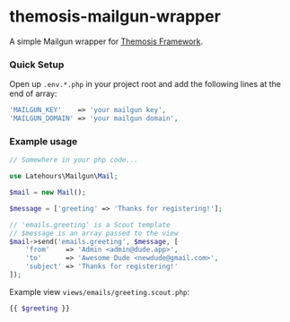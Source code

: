 # themosis-mailgun-wrapper
A simple Mailgun wrapper for [Themosis Framework](http://framework.themosis.com/).

### Quick Setup

Open up `.env.*.php` in your project root and add the following lines at the end of array:

```php
'MAILGUN_KEY'    => 'your mailgun key',
'MAILGUN_DOMAIN' => 'your mailgun domain',
```

### Example usage

```php
// Somewhere in your php code...

use Latehours\Mailgun\Mail;

$mail = new Mail();

$message = ['greeting' => 'Thanks for registering!'];

// 'emails.greeting' is a Scout template
// $message is an array passed to the view
$mail->send('emails.greeting', $message, [
    'from'    => 'Admin <admin@dude.app>',
    'to'      => 'Awesome Dude <newdude@gmail.com>',
    'subject' => 'Thanks for registering!'
]);
```
Example view `views/emails/greeting.scout.php`:
```php
{{ $greeting }}
```
